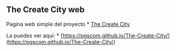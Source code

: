 ## The Create City web

Pagina web simple del proyecto  * [The Create City](https://github.com/PGSCOM/The-Create-City/)

La puedes ver aquí: * [https://pgscom.github.io/The-Create-City/] (https://pgscom.github.io/The-Create-City/)